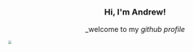 <h3 style="text-align: center">Hi, I'm Andrew!</h3> 

<p style="text-align:center;">_welcome to my <i>github profile</i></p>

<img src="https://media.giphy.com/media/9MIzdMaj7PkE4Tn2TD/giphy.gif" style="zoom:40%;"/>



<!--
**andrewserati/andrewserati** is a ✨ _special_ ✨ repository because its `README.md` (this file) appears on your GitHub profile.

Here are some ideas to get you started:

- 🔭 I’m currently working on ...
- 🌱 I’m currently learning ...
- 👯 I’m looking to collaborate on ...
- 🤔 I’m looking for help with ...
- 💬 Ask me about ...
- 📫 How to reach me: ...
- 😄 Pronouns: ...
- ⚡ Fun fact: ...
-->
